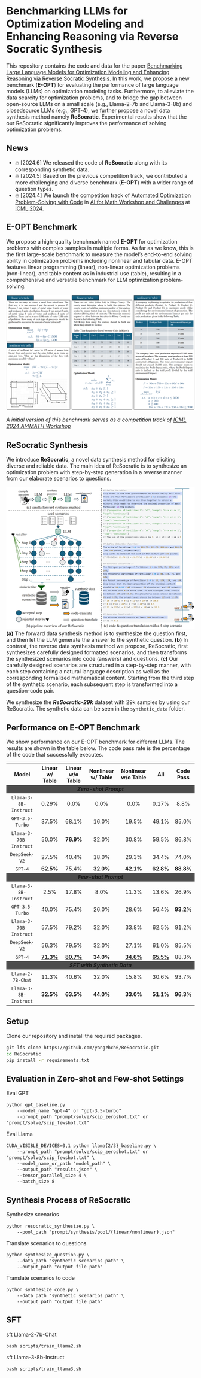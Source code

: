 # Benchmarking LLMs for Optimization Modeling and Enhancing Reasoning via Reverse Socratic Synthesis

This repository contains the code and data for the paper [Benchmarking Large Language Models for Optimization Modeling and Enhancing Reasoning via Reverse Socratic Synthesis](https://arxiv.org/abs/2407.09887). In this work, we propose a new benchmark (**E-OPT**) for evaluating the performance of large language models (LLMs) on optimization modeling tasks. Furthermore, to alleviate the data scarcity for optimization problems, and to bridge the gap between open-source LLMs on a small scale (e.g., Llama-2-7b and Llama-3-8b) and closedsource LLMs (e.g., GPT-4), we further propose a novel data synthesis method namely **ReSocratic**. Experimental results show that the our ReSocratic significantly improves the performance of solving optimization problems.


## News
<!-- - 🔥 [2024.7] Paper updated with more detail. [Read the paper here.](). -->
- 🔥 [2024.6] We released the code of **ReSocratic** along with its corresponding synthetic data.
- 🔥 [2024.5] Based on the previous competition track, we contributed a more challenging and diverse benchmark (**E-OPT**) with a wider range of question types.
- 🔥 [2024.4] We launch the competition track of [Automated Optimization Problem-Solving with Code](https://www.codabench.org/competitions/2438/) in [AI for Math Workshop and Challenges](https://sites.google.com/view/ai4mathworkshopicml2024) at [ICML 2024](https://icml.cc/Conferences/2024).



## E-OPT Benchmark
We propose a high-quality benchmark named **E-OPT** for optimization problems with complex samples in multiple forms. As far as we know, this is the first large-scale benchmark to measure the model’s end-to-end solving ability in optimization problems including nonlinear and tabular data. E-OPT features linear programming (linear), non-linear optimization problems (non-linear), and table content as in industrial use (table), resulting in a comprehensive and versatile benchmark for LLM optimization problem-solving.

![](imgs/dataset.jpg)

*A initial version of this benchmark serves as a competition track of [ICML 2024 AI4MATH Workshop](https://www.codabench.org/competitions/2438/)*



## ReSocratic Synthesis
We introduce **ReSocratic**, a novel data synthesis method for eliciting diverse and reliable data. The main idea of ReSocratic is to synthesize an optimization problem with step-by-step generation in a reverse manner from our elaborate scenarios to questions.

![](imgs/resocratic.jpg)
**(a)** The forward data synthesis method is to synthesize the question first, and then let the
LLM generate the answer to the synthetic question. **(b)** In contrast, the reverse data synthesis method
we propose, ReSocratic, first synthesizes carefully designed formatted scenarios, and then transforms
the synthesized scenarios into code (answers) and questions. **(c)** Our carefully designed scenarios are
structured in a step-by-step manner, with each step containing a natural language description as well
as the corresponding formalized mathematical content. Starting from the third step of the synthetic
scenario, each subsequent step is transformed into a question-code pair.


We synthesize the <i>**ReSocratic-29k**</i> dataset with 29k samples by using our ReSocratic. The synthetic data can be seen in the `synthetic_data` folder.

## Performance on E-OPT Benchmark
We show performance on our E-OPT benchmark for different LLMs. The results are shown in the table below. The code pass rate is the percentage of the code that successfully executes.


<table align="center">
<tr align="center">
<th align="center">Model</th> <th>Linear w/ Table</th> <th>Linear w/o Table</th> <th>Nonlinear w/ Table</th> <th>Nonlinear w/o Table</th> <th>All</th> <th>Code Pass</th>
</tr>
<tr align="center">
<td colspan=7 align="center" bgcolor=#4C4C4C><b><i>Zero-shot Prompt</i></b></td>
</tr>
<tr align="center">
<td><code>Llama-3-8B-Instruct</code></td> <td>0.29%</td> <td>0.0%</td> <td>0.0%</td> <td>0.0%</td> <td>0.17%</td> <td>8.8%</td>
</tr>
<tr align="center">
<td><code>GPT-3.5-Turbo</code></td> <td>37.5%</td> <td>68.1%</td> <td>16.0%</td> <td>19.5%</td> <td>49.1%</td> <td>85.0%</td>
</tr>
<tr align="center">
<td><code>Llama-3-70B-Instruct</code></td> <td>50.0%</td> <td><b>76.9%</b></td> <td>32.0%</td> <td>30.8%</td> <td>59.5%</td> <td>86.8%</td>
</tr>
<tr align="center">
<td><code>DeepSeek-V2</code></td> <td>27.5%</td> <td>40.4%</td> <td>18.0%</td> <td>29.3%</td> <td>34.4%</td> <td>74.0%</td>
</tr>
<tr align="center">
<td><code>GPT-4</code></td> <td><b>62.5%</b></td> <td>75.4%</td> <td><b>32.0%</b></td> <td><b>42.1%</b></td> <td><b>62.8%</b></td> <td><b>88.8%</b></td>
</tr>
<tr align="center">
<td colspan=7 align="center" bgcolor=#4C4C4C><b><i>Few-shot Prompt</i></b></td>
</tr>
<tr align="center">
<td><code>Llama-3-8B-Instruct</code></td> <td>2.5%</td> <td>17.8%</td> <td>8.0%</td> <td>11.3%</td> <td>13.6%</td> <td>26.9%</td>
</tr>
<tr align="center">
<td><code>GPT-3.5-Turbo</code></td> <td>40.0%</td> <td>75.4%</td> <td>26.0%</td> <td>28.6%</td> <td>56.4%</td> <td><b>93.2%</b></td>
</tr>
<tr align="center">
<td><code>Llama-3-70B-Instruct</code></td> <td>57.5%</td> <td>79.2%</td> <td>32.0%</td> <td>33.8%</td> <td>62.5%</td> <td>91.2%</td>
</tr>
<tr align="center">
<td><code>DeepSeek-V2</code></td> <td>56.3%</td> <td>79.5%</td> <td>32.0%</td> <td>27.1%</td> <td>61.0%</td> <td>85.5%</td>
</tr>
<tr align="center">
<td><code>GPT-4</code></td> <td><b><u>71.3%</u></b></td> <td><b><u>80.7%</u></b></td> <td><b>34.0%</b></td> <td><b><u>34.6%</u></b></td> <td><b><u>65.5%</u></b></td> <td>88.3%</td>
</tr>
<tr align="center">
<td colspan=7 align="center" bgcolor=#4C4C4C><b><i>SFT with Synthetic Data</i></b></td>
</tr>
<tr align="center">
<td><code>Llama-2-7B-Chat</code></td> <td>11.3%</td> <td>40.6%</td> <td>32.0%</td> <td>15.8%</td> <td>30.6%</td> <td>93.7%</td>
</tr>
<tr align="center">
<td><code>Llama-3-8B-Instruct</code></td> <td><b>32.5%</b></td> <td><b>63.5%</b></td> <td><b><u>44.0%</u></b></td> <td><b>33.0%</b></td> <td><b>51.1%</b></td> <td><b>96.3%</b></td>
</tr>
</table>


<!-- 
| Model | Linear w/ Table | Linear w/o Table | Nonlinear w/ Table | Nonlinear w/o Table | All | Code Pass |
| :--------: | :--------: | :--------: | :--------: | :--------: | :--------: | :--------: |
| | | |**Zero-shot Prompt**  | | | |
| `Llama-3-8B-Instruct` | 0.29% | 0.0% | 0.0% | 0.0% | 0.17% | 8.8% |
| `GPT-3.5-Turbo` | 37.5% | 68.1% | 16.0% | 19.5% | 49.1% | 85.0% |
| `Llama-3-70B-Instruct` | 50.0% | **76.9%** | 32.0% | 30.8% | 59.5% | 86.8% |
| `DeepSeek-V2` | 27.5% | 40.4% | 18.0% | 29.3% | 34.4% | 74.0% |
| **`GPT-4`** | **62.5%** | 75.4% | **32.0%** | **42.1%** | **62.8%** | **88.8%** |
| | | |**Few-shot Prompt**  | | | |
| `Llama-3-8B-Instruct` | 2.5% | 17.8% | 8.0% | 11.3% | 13.6% | 26.9% |
| `GPT-3.5-Turbo` | 40.0% | 75.4% | 26.0% | 28.6% | 56.4% | **93.2%** |
| `Llama-3-70B-Instruct` | 57.5% | 79.2% | 32.0% | 33.8% | 62.5% | 91.2% |
| `DeepSeek-V2` | 56.3% | 79.5% | 32.0% | 27.1% | 61.0% | 85.5% |
| **`GPT-4`** | <u>**71.3%**</u> | <u>**80.7%**</u> | **34.0%** | <u>**34.6%**</u> | <u>**65.5%**</u> | 88.3% |
| | | |**SFT with Synthetic Data**  | | | |
| `Llama-2-7B-Chat` | 11.3% | 40.6% | 32.0% | 15.8% | 30.6% | 93.7% |
| `Llama-3-8B-Instruct` | **32.5%** | **63.5%** | <u>**44.0%**</u> | **33.0%** | **51.1%** | **96.3%** | -->


## Setup
Clone our repository and install the required packages.
```bash
git-lfs clone https://github.com/yangzhch6/ReSocratic.git
cd ReSocratic
pip install -r requirements.txt
```


## Evaluation in Zero-shot and Few-shot Settings
Eval GPT 
```
python gpt_baseline.py 
    --model_name "gpt-4" or "gpt-3.5-turbo" 
    --prompt_path "prompt/solve/scip_zeroshot.txt" or "prompt/solve/scip_fewshot.txt"
```

Eval Llama
```
CUDA_VISIBLE_DEVICES=0,1 python llama{2/3}_baseline.py \
    --prompt_path "prompt/solve/scip_zeroshot.txt" or "prompt/solve/scip_fewshot.txt" \
    --model_name_or_path "model_path" \
    --output_path "results.json" \
    --tensor_parallel_size 4 \
    --batch_size 8 
```



## Synthesis Process of ReSocratic

Synthesize scenarios
```
python resocratic_synthesize.py \
    --pool_path "prompt/synthesis/pool/{linear/nonlinear}.json"
```

Translate scenarios to questions
```
python synthesize_question.py \
    --data_path "synthetic scenarios path" \
    --output_path "output file path"
```

Translate scenarios to code
```
python synthesize_code.py \
    --data_path "synthetic scenarios path" \
    --output_path "output file path"
```

## SFT
sft Llama-2-7b-Chat
```
bash scripts/train_llama2.sh
```

sft Llama-3-8b-Instruct
```
bash scripts/train_llama3.sh
```